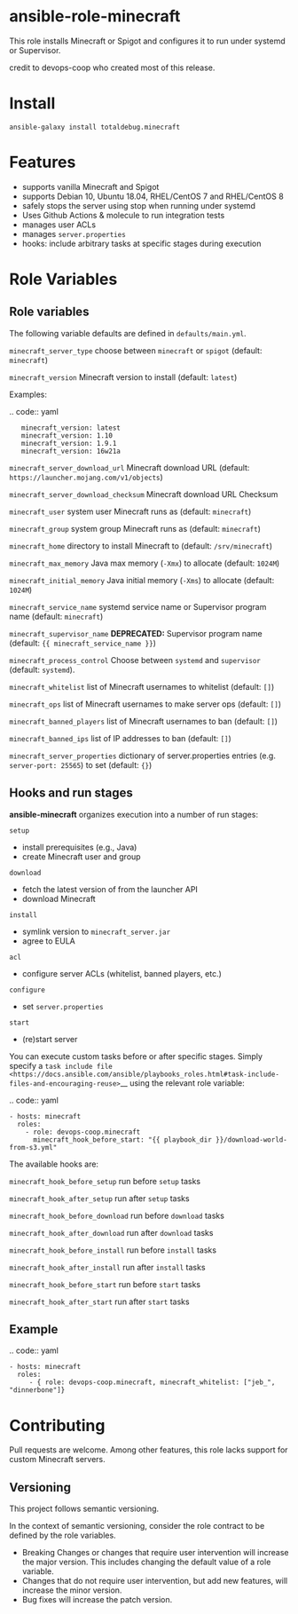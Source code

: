 # ansible-role-minecraft

This role installs Minecraft or Spigot and configures it to run under systemd or Supervisor.

 credit to devops-coop who created most of this release.

# Install

```
ansible-galaxy install totaldebug.minecraft
```

# Features

* supports vanilla Minecraft and Spigot
* supports Debian 10, Ubuntu 18.04, RHEL/CentOS 7 and RHEL/CentOS 8
* safely stops the server using stop when running under systemd
* Uses Github Actions & molecule to run integration tests
* manages user ACLs
* manages `server.properties`
* hooks: include arbitrary tasks at specific stages during execution

# Role Variables

Role variables
--------------

The following variable defaults are defined in ``defaults/main.yml``.

``minecraft_server_type``
  choose between ``minecraft`` or ``spigot`` (default: ``minecraft``)

``minecraft_version``
   Minecraft version to install (default: ``latest``)

   Examples:

   .. code:: yaml

       minecraft_version: latest
       minecraft_version: 1.10
       minecraft_version: 1.9.1
       minecraft_version: 16w21a

``minecraft_server_download_url``
   Minecraft download URL (default:
   ``https://launcher.mojang.com/v1/objects``)

``minecraft_server_download_checksum``
   Minecraft download URL Checksum

``minecraft_user``
   system user Minecraft runs as (default: ``minecraft``)

``minecraft_group``
   system group Minecraft runs as (default: ``minecraft``)

``minecraft_home``
   directory to install Minecraft to (default: ``/srv/minecraft``)

``minecraft_max_memory``
   Java max memory (``-Xmx``) to allocate (default: ``1024M``)

``minecraft_initial_memory``
   Java initial memory (``-Xms``) to allocate (default: ``1024M``)

``minecraft_service_name``
   systemd service name or Supervisor program name (default: ``minecraft``)

``minecraft_supervisor_name``
   **DEPRECATED:** Supervisor program name (default: ``{{ minecraft_service_name }}``)

``minecraft_process_control``
   Choose between ``systemd`` and ``supervisor`` (default: ``systemd``).

``minecraft_whitelist``
   list of Minecraft usernames to whitelist (default: ``[]``)

``minecraft_ops``
   list of Minecraft usernames to make server ops (default: ``[]``)

``minecraft_banned_players``
   list of Minecraft usernames to ban (default: ``[]``)

``minecraft_banned_ips``
   list of IP addresses to ban (default: ``[]``)

``minecraft_server_properties``
   dictionary of server.properties entries (e.g. ``server-port: 25565``) to set (default: ``{}``)

Hooks and run stages
--------------------

**ansible-minecraft** organizes execution into a number of run stages:

``setup``
   -  install prerequisites (e.g., Java)
   -  create Minecraft user and group

``download``
   -  fetch the latest version of from the launcher API
   -  download Minecraft

``install``
   -  symlink version to ``minecraft_server.jar``
   -  agree to EULA

``acl``
   -  configure server ACLs (whitelist, banned players, etc.)

``configure``
   -  set ``server.properties``

``start``
   -  (re)start server

You can execute custom tasks before or after specific stages. Simply specify a `task include file <https://docs.ansible.com/ansible/playbooks_roles.html#task-include-files-and-encouraging-reuse>`__ using the relevant role variable:

.. code:: yaml

    - hosts: minecraft
      roles:
        - role: devops-coop.minecraft
          minecraft_hook_before_start: "{{ playbook_dir }}/download-world-from-s3.yml"

The available hooks are:

``minecraft_hook_before_setup``
   run before ``setup`` tasks

``minecraft_hook_after_setup``
   run after ``setup`` tasks

``minecraft_hook_before_download``
   run before ``download`` tasks

``minecraft_hook_after_download``
   run after ``download`` tasks

``minecraft_hook_before_install``
   run before ``install`` tasks

``minecraft_hook_after_install``
   run after ``install`` tasks

``minecraft_hook_before_start``
   run before ``start`` tasks

``minecraft_hook_after_start``
   run after ``start`` tasks

Example
-------

.. code:: yaml

    - hosts: minecraft
      roles:
         - { role: devops-coop.minecraft, minecraft_whitelist: ["jeb_", "dinnerbone"]}

# Contributing

Pull requests are welcome. Among other features, this role lacks support for custom Minecraft servers.

## Versioning

This project follows semantic versioning.

In the context of semantic versioning, consider the role contract to be defined by the role variables.

* Breaking Changes or changes that require user intervention will increase the major version. This includes changing the default value of a role variable.
* Changes that do not require user intervention, but add new features, will increase the minor version.
* Bug fixes will increase the patch version.

